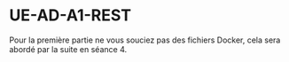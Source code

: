 # UE-AD-A1-REST

Pour la première partie ne vous souciez pas des fichiers Docker, cela sera abordé par la suite en séance 4.


